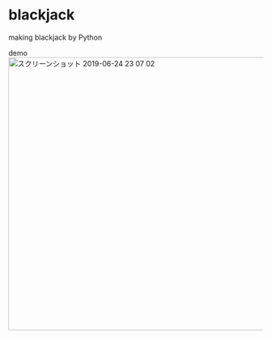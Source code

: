 # blackjack
making blackjack by Python

demo  
<img width="540" alt="スクリーンショット 2019-06-24 23 07 02" src="https://user-images.githubusercontent.com/51960141/60060402-6d05df00-972b-11e9-8422-80181fcf26a7.png">

